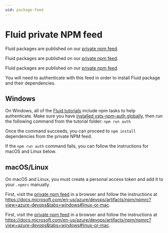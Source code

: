 ```yaml
---
uid: package-feed
---
```


# Fluid private NPM feed

<vue-markdown v-if="$themeConfig.fluidVarGroup === 'internal'">

Fluid packages are published on our [private npm
feed](https://offnet.visualstudio.com/officenet/_packaging?_a=feed&feed=fluid).

</vue-markdown>
<vue-markdown v-else>

Fluid packages are published on our [private npm
feed](https://dev.azure.com/FluidDeveloperProgram/Developer%20Preview/_packaging?_a=feed&feed=packages).

</vue-markdown>

</vue-markdown>
<vue-markdown v-else>

Fluid packages are published on our [private npm
feed](https://dev.azure.com/FluidDeveloperProgram/Developer%20Preview/_packaging?_a=feed&feed=packages).

</vue-markdown>

You will need to authenticate with this feed in order to install Fluid package and their dependencies.

## Windows

On Windows, all of the [Fluid tutorials](../examples/README.md) include npm tasks to help authenticate. Make sure you
have [installed vsts-npm-auth globally](./README.md#install-vsts-npm-auth-windows-only), then run the following command
from the tutorial folder: `npm run auth`

Once the command succeeds, you can proceed to `npm install` dependencies from the private NPM feed.

If the `npm run auth` command fails, you can follow the instructions for macOS and Linux below.

## macOS/Linux

On macOS and Linux, you must create a personal access token and add it to your `.npmrc` manually.

<vue-markdown v-if="$themeConfig.fluidVarGroup === 'internal'">

First, visit the [private npm feed](https://offnet.visualstudio.com/officenet/_packaging?_a=feed&feed=fluid) in a
browser and follow the instructions at
<https://docs.microsoft.com/en-us/azure/devops/artifacts/npm/npmrc?view=azure-devops&tabs=windows#linux-or-mac>.

</vue-markdown>
<vue-markdown v-else>

First, visit the [private npm
feed](https://dev.azure.com/FluidDeveloperProgram/Developer%20Preview/_packaging?_a=feed&feed=packages) in a browser and
follow the instructions at
<https://docs.microsoft.com/en-us/azure/devops/artifacts/npm/npmrc?view=azure-devops&tabs=windows#linux-or-mac>.

</vue-markdown>
